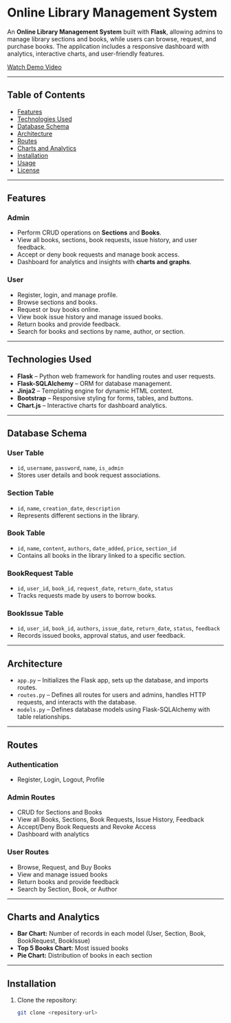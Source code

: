 # Online Library Management System

An **Online Library Management System** built with **Flask**, allowing admins to manage library sections and books, while users can browse, request, and purchase books. The application includes a responsive dashboard with analytics, interactive charts, and user-friendly features.

[Watch Demo Video](https://youtu.be/CwYJEzy__9k)

---

## Table of Contents

- [Features](#features)  
- [Technologies Used](#technologies-used)  
- [Database Schema](#database-schema)  
- [Architecture](#architecture)  
- [Routes](#routes)  
- [Charts and Analytics](#charts-and-analytics)  
- [Installation](#installation)  
- [Usage](#usage)  
- [License](#license)  

---

## Features

### Admin
- Perform CRUD operations on **Sections** and **Books**.  
- View all books, sections, book requests, issue history, and user feedback.  
- Accept or deny book requests and manage book access.  
- Dashboard for analytics and insights with **charts and graphs**.  

### User
- Register, login, and manage profile.  
- Browse sections and books.  
- Request or buy books online.  
- View book issue history and manage issued books.  
- Return books and provide feedback.  
- Search for books and sections by name, author, or section.

---

## Technologies Used
- **Flask** – Python web framework for handling routes and user requests.  
- **Flask-SQLAlchemy** – ORM for database management.  
- **Jinja2** – Templating engine for dynamic HTML content.  
- **Bootstrap** – Responsive styling for forms, tables, and buttons.  
- **Chart.js** – Interactive charts for dashboard analytics.  

---

## Database Schema

### User Table
- `id`, `username`, `password`, `name`, `is_admin`  
- Stores user details and book request associations.  

### Section Table
- `id`, `name`, `creation_date`, `description`  
- Represents different sections in the library.  

### Book Table
- `id`, `name`, `content`, `authors`, `date_added`, `price`, `section_id`  
- Contains all books in the library linked to a specific section.  

### BookRequest Table
- `id`, `user_id`, `book_id`, `request_date`, `return_date`, `status`  
- Tracks requests made by users to borrow books.  

### BookIssue Table
- `id`, `user_id`, `book_id`, `authors`, `issue_date`, `return_date`, `status`, `feedback`  
- Records issued books, approval status, and user feedback.  

---

## Architecture
- `app.py` – Initializes the Flask app, sets up the database, and imports routes.  
- `routes.py` – Defines all routes for users and admins, handles HTTP requests, and interacts with the database.  
- `models.py` – Defines database models using Flask-SQLAlchemy with table relationships.  

---

## Routes

### Authentication
- Register, Login, Logout, Profile  

### Admin Routes
- CRUD for Sections and Books  
- View all Books, Sections, Book Requests, Issue History, Feedback  
- Accept/Deny Book Requests and Revoke Access  
- Dashboard with analytics  

### User Routes
- Browse, Request, and Buy Books  
- View and manage issued books  
- Return books and provide feedback  
- Search by Section, Book, or Author  

---

## Charts and Analytics
- **Bar Chart:** Number of records in each model (User, Section, Book, BookRequest, BookIssue)  
- **Top 5 Books Chart:** Most issued books  
- **Pie Chart:** Distribution of books in each section  

---

## Installation
1. Clone the repository:  
   ```bash
   git clone <repository-url>
